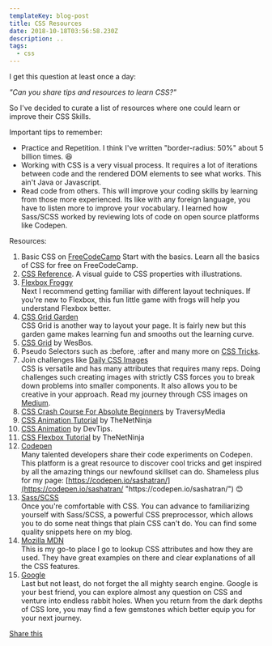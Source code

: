 ```yaml
---
templateKey: blog-post
title: CSS Resources
date: 2018-10-18T03:56:58.230Z
description: ..
tags:
  - css
---
```

I get this question at least once a day:

_"Can you share tips and resources to learn CSS?"_

So I've decided to curate a list of resources where one could learn or improve their CSS Skills.

Important tips to remember:

* Practice and Repetition. I think I've written "border-radius: 50%" about 5 billion times. 😆
* Working with CSS is a very visual process. It requires a lot of iterations between code and the rendered DOM elements to see what works. This ain't Java or Javascript.
* Read code from others. This will improve your coding skills by learning from those more experienced. Its like with any foreign language, you have to listen more to improve your vocabulary. I learned how Sass/SCSS worked by reviewing lots of code on open source platforms like Codepen.

Resources:

1. Basic CSS on [FreeCodeCamp](https://learn.freecodecamp.org/responsive-web-design/basic-css) Start with the basics. Learn all the basics of CSS for free on FreeCodeCamp.
2. [CSS Reference](https://cssreference.io/). A visual guide to CSS properties with illustrations.
3. [Flexbox Froggy](https://flexboxfroggy.com/)\
   Next I recommend getting familiar with different layout techniques. If you're new to Flexbox, this fun little game with frogs will help you understand Flexbox better.
4. [CSS Grid Garden](https://cssgridgarden.com/)\
   CSS Grid is another way to layout your page.  It is fairly new but this garden game makes learning fun and smooths out the learning curve.
5. [CSS Grid](https://cssgrid.io/) by WesBos.
6. Pseudo Selectors such as :before, :after and many more on [CSS Tricks](https://css-tricks.com/pseudo-class-selectors/).
7. Join challenges like [Daily CSS Images](http://dailycssimages.com/)\
   CSS is versatile and has many attributes that requires many reps.  Doing challenges such creating images with strictly CSS forces you to break down problems into smaller components.  It also allows you to be creative in your approach.  Read my journey through CSS images on [Medium](https://blog.prototypr.io/how-i-started-drawing-css-images-3fd878675c89).
8. [CSS Crash Course For Absolute Beginners](https://www.youtube.com/watch?v=yfoY53QXEnI&feature=youtu.be) by TraversyMedia
9. [CSS Animation Tutorial](https://www.youtube.com/watch?v=jgw82b5Y2MU&list=PL4cUxeGkcC9iGYgmEd2dm3zAKzyCGDtM5) by TheNetNinja
10. [CSS Animation](https://www.youtube.com/watch?v=8kK-cA99SA0&list=PLqGj3iMvMa4LvJ8VctoXnPI0dtE40wfid) by DevTips.
11. [CSS Flexbox Tutorial](https://www.youtube.com/watch?v=Y8zMYaD1bz0&list=PL4cUxeGkcC9i3FXJSUfmsNOx8E7u6UuhG) by TheNetNinja
12. [Codepen](https://codepen.io/pens/)\
    Many talented developers share their code experiments on Codepen. This platform is a great resource to discover cool tricks and get inspired by all the amazing things our newfound skillset can do.   Shameless plus for my page: [https://codepen.io/sashatran/](https://codepen.io/sashatran/ "https\://codepen.io/sashatran/") 😊
13. [Sass/SCSS ](https://sass-lang.com/)\
    Once you're comfortable with CSS. You can advance to familiarizing yourself with Sass/SCSS, a powerful CSS preprocessor, which allows you to do some neat things that plain CSS can't do. You can find some quality snippets here on my blog.
14. [Mozilla MDN](https://developer.mozilla.org/en-US/docs/Web/CSS)\
    This is my go-to place I go to lookup CSS attributes and how they are used.  They have great examples on there and clear explanations of all the  CSS features.
15. [Google](https://www.google.com/)\
    Last but not least, do not forget the all mighty search engine.  Google is your best friend, you can explore almost any question on CSS and venture into endless rabbit holes. When you return from the dark depths of CSS lore, you may find a few gemstones which better equip you for your next journey.

<a id="tweet" target="_blank" href="https://twitter.com/intent/tweet?text=Check out this curated CSS resources list by @sa_sha26! https://sashatran.github.io/blog/2018-06-28-css-resources">Share this</a>
